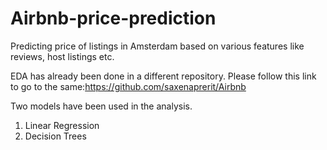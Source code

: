 # Airbnb-price-prediction
Predicting price of listings in Amsterdam based on various features like reviews, host listings etc.

EDA has already been done in a different repository. Please follow this link to go to the same:https://github.com/saxenaprerit/Airbnb

Two models have been used in the analysis.

1) Linear Regression
2) Decision Trees
